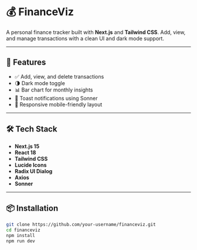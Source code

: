 # 💰 FinanceViz

A personal finance tracker built with **Next.js** and **Tailwind CSS**. Add, view, and manage transactions with a clean UI and dark mode support.

---

## 🚀 Features

- ✅ Add, view, and delete transactions  
- 🌗 Dark mode toggle  
- 📊 Bar chart for monthly insights  
- 🔔 Toast notifications using Sonner  
- 📱 Responsive mobile-friendly layout

---

## 🛠️ Tech Stack

- **Next.js 15**
- **React 18**
- **Tailwind CSS**
- **Lucide Icons**
- **Radix UI Dialog**
- **Axios**
- **Sonner**

---

## 📦 Installation

```bash
git clone https://github.com/your-username/financeviz.git
cd financeviz
npm install
npm run dev
